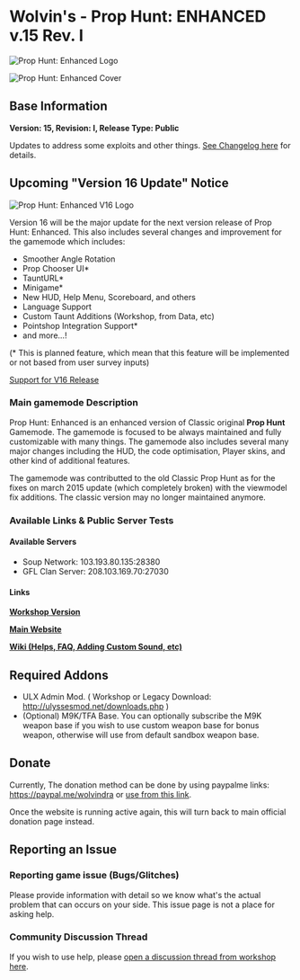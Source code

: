 # Wolvin's - Prop Hunt: ENHANCED v.15 Rev. I

![Prop Hunt: Enhanced Logo](https://i.ibb.co/7Yq3PhX/image.png "Prop Hunt: Enhanced v.15")

![Prop Hunt: Enhanced Cover](https://i.ibb.co/4PV3QSk/image.png "Prop Hunt: Enhanced v.15 New Main Menu")

## Base Information
**Version: 15, Revision: I, Release Type: Public**

Updates to address some exploits and other things. [See Changelog here](https://steamcommunity.com/sharedfiles/filedetails/changelog/417565863) for details.

## Upcoming "Version 16 Update" Notice

![Prop Hunt: Enhanced V16 Logo](https://i.ibb.co/gP5qzwc/phe.jpg "Prop Hunt: Enhanced v.16")

Version 16 will be the major update for the next version release of Prop Hunt: Enhanced. This also includes several changes and improvement for the gamemode which includes:
- Smoother Angle Rotation
- Prop Chooser UI*
- TauntURL*
- Minigame*
- New HUD, Help Menu, Scoreboard, and others
- Language Support
- Custom Taunt Additions (Workshop, from Data, etc)
- Pointshop Integration Support*
- and more...!

(* This is planned feature, which mean that this feature will be implemented or not based from user survey inputs)

[Support for V16 Release](https://ko-fi.com/post/Prop-Hunt-Enhanced-XVI---Teaser-T6T2OHNJ)

### Main gamemode Description
Prop Hunt: Enhanced is an enhanced version of Classic original **Prop Hunt** Gamemode. The gamemode is focused to be always maintained and fully customizable with many things.
The gamemode also includes several many major changes including the HUD, the code optimisation, Player skins, and other kind of additional features.

The gamemode was contributted to the old Classic Prop Hunt as for the fixes on march 2015 update (which completely broken) with the viewmodel fix additions. The classic version may no longer
maintained anymore.

### Available Links & Public Server Tests

#### Available Servers
- Soup Network: 103.193.80.135:28380
- GFL Clan Server: 208.103.169.70:27030

#### Links

[**Workshop Version**](https://steamcommunity.com/sharedfiles/filedetails/?id=417565863)

[**Main Website**](https://vinzuerio.bitbucket.io/phe)

[**Wiki (Helps, FAQ, Adding Custom Sound, etc)**](https://vinzuerio.bitbucket.io/phe/faq)

## Required Addons
* ULX Admin Mod. ( Workshop or Legacy Download: http://ulyssesmod.net/downloads.php )
* (Optional) M9K/TFA Base. You can optionally subscribe the M9K weapon base if you wish to use custom weapon base for bonus weapon, otherwise will use from default sandbox weapon base.

## Donate
Currently, The donation method can be done by using paypalme links: https://paypal.me/wolvindra or [use from this link](https://vinzuerio.bitbucket.io/phe/#donate).

Once the website is running active again, this will turn back to main official donation page instead.

## Reporting an Issue

### Reporting game issue (Bugs/Glitches)
Please provide information with detail so we know what's the actual problem that can occurs on your side. This issue page is not a place for asking help.

### Community Discussion Thread
If you wish to use help, please [open a discussion thread from workshop here](http://steamcommunity.com/sharedfiles/filedetails/discussions/417565863).